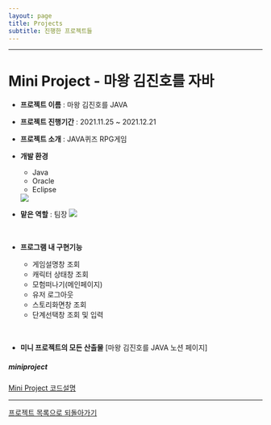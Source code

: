 ```yaml
---
layout: page
title: Projects
subtitle: 진행한 프로젝트들
---
```

***

# Mini Project - 마왕 김진호를 자바
  
- **프로젝트 이름** : 마왕 김진호를 JAVA

- **프로젝트 진행기간** : 2021.11.25 ~ 2021.12.21

- **프로젝트 소개** : JAVA퀴즈 RPG게임

- **개발 환경** 
  - Java
  - Oracle 
  - Eclipse 
  <img src="../img/miniTools.png">
  
  <br/>
  
- **맡은 역할** : 팀장
  <img src="../img/semiWBS.png">
  
  <br/>
  
- **프로그램 내 구현기능**
  - 게임설명창 조회
  - 캐릭터 상태창 조회
  - 모험떠나기(메인페이지)
  - 유저 로그아웃
  - 스토리화면창 조회
  - 단계선택창 조회 및 입력  
  
<br/>

- **미니 프로젝트의 모든 산출물**
  [마왕 김진호를 JAVA 노션 페이지]


##### miniproject  
  [Mini Project 코드설명](miniprojectcode.md)  
  

***

[프로젝트 목록으로 되돌아가기](https://leesohyeon96.github.io/projects/)
